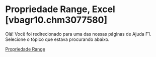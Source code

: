 
# Propriedade Range, Excel [vbagr10.chm3077580]

Olá! Você foi redirecionado para uma das nossas páginas de Ajuda F1. Selecione o tópico que estava procurando abaixo.

[Propriedade Range](http://msdn.microsoft.com/library/760f463d-3af3-515d-5da4-54f799fcfe0b%28Office.15%29.aspx)
